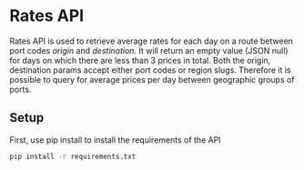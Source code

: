 # Rates API

Rates API is used to retrieve average rates for each day on a route between port codes *origin* and *destination*. It will return an empty value (JSON null) for days on which there are less than 3 prices in total. Both the origin, destination params accept either port codes or region slugs. Therefore it is possible to query for average prices per day between geographic groups of ports.

## Setup

First, use pip install to install the requirements of the API

```bash
pip install -r requirements.txt
```